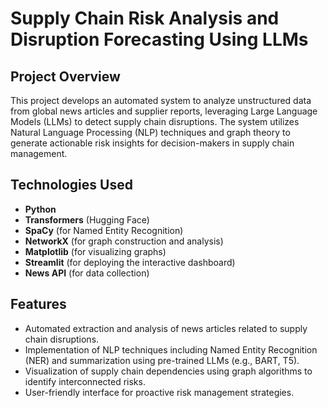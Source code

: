 # Supply Chain Risk Analysis and Disruption Forecasting Using LLMs

## Project Overview

This project develops an automated system to analyze unstructured data from global news articles and supplier reports, leveraging Large Language Models (LLMs) to detect supply chain disruptions. The system utilizes Natural Language Processing (NLP) techniques and graph theory to generate actionable risk insights for decision-makers in supply chain management.

## Technologies Used

- **Python**
- **Transformers** (Hugging Face)
- **SpaCy** (for Named Entity Recognition)
- **NetworkX** (for graph construction and analysis)
- **Matplotlib** (for visualizing graphs)
- **Streamlit** (for deploying the interactive dashboard)
- **News API** (for data collection)

## Features

- Automated extraction and analysis of news articles related to supply chain disruptions.
- Implementation of NLP techniques including Named Entity Recognition (NER) and summarization using pre-trained LLMs (e.g., BART, T5).
- Visualization of supply chain dependencies using graph algorithms to identify interconnected risks.
- User-friendly interface for proactive risk management strategies.

